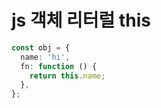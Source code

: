 # js 객체 리터럴 this

```ts
const obj = {
  name: 'hi',
  fn: function () {
    return this.name;
  },
};
```
